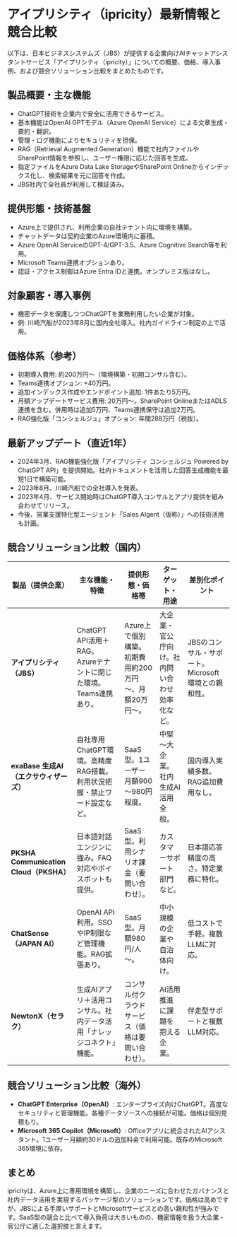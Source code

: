 # アイプリシティ（ipricity）最新情報と競合比較

以下は、日本ビジネスシステムズ（JBS）が提供する企業向けAIチャットアシスタントサービス「アイプリシティ（ipricity）」についての概要、価格、導入事例、および競合ソリューション比較をまとめたものです。

## 製品概要・主な機能
- ChatGPT技術を企業内で安全に活用できるサービス。
- 基本機能はOpenAI GPTモデル（Azure OpenAI Service）による文章生成・要約・翻訳。
- 管理・ログ機能によりセキュリティを担保。
- RAG（Retrieval Augmented Generation）機能で社内ファイルやSharePoint情報を参照し、ユーザー権限に応じた回答を生成。
- 指定ファイルをAzure Data Lake StorageやSharePoint Onlineからインデックス化し、検索結果を元に回答を作成。
- JBS社内で全社員が利用して検証済み。

## 提供形態・技術基盤
- Azure上で提供され、利用企業の自社テナント内に環境を構築。
- チャットデータは契約企業のAzure環境内に蓄積。
- Azure OpenAI ServiceのGPT-4/GPT-3.5、Azure Cognitive Search等を利用。
- Microsoft Teams連携オプションあり。
- 認証・アクセス制御はAzure Entra IDと連携。オンプレミス版はなし。

## 対象顧客・導入事例
- 機密データを保護しつつChatGPTを業務利用したい企業が対象。
- 例: 川崎汽船が2023年8月に国内全社導入。社内ガイドライン制定の上で活用。

## 価格体系（参考）
- 初期導入費用: 約200万円～（環境構築・初期コンサル含む）。
- Teams連携オプション: +40万円。
- 追加インデックス作成やエンドポイント追加: 1件あたり5万円。
- 月額アップデートサービス費用: 20万円～。SharePoint OnlineまたはADLS連携を含む。併用時は追加5万円、Teams連携保守は追加2万円。
- RAG強化版「コンシェルジュ」オプション: 年間288万円（税抜）。

## 最新アップデート（直近1年）
- 2024年3月、RAG機能強化版「アイプリシティ コンシェルジュ Powered by ChatGPT API」を提供開始。社内ドキュメントを活用した回答生成機能を最短1日で構築可能。
- 2023年8月、川崎汽船での全社導入を発表。
- 2023年4月、サービス開始時はChatGPT導入コンサルとアプリ提供を組み合わせてリリース。
- 今後、営業支援特化型エージェント「Sales AIgent（仮称）」への技術活用も計画。

## 競合ソリューション比較（国内）
| 製品（提供企業） | 主な機能・特徴 | 提供形態・価格帯 | ターゲット・用途 | 差別化ポイント |
| --- | --- | --- | --- | --- |
| **アイプリシティ（JBS）** | ChatGPT API活用＋RAG。Azureテナントに閉じた環境。Teams連携あり。 | Azure上で個別構築。初期費用約200万円～、月額20万円～。 | 大企業・官公庁向け。社内問い合わせ効率化など。 | JBSのコンサル・サポート。Microsoft環境との親和性。 |
| **exaBase 生成AI（エクサウィザーズ）** | 自社専用ChatGPT環境。高精度RAG搭載。利用状況把握・禁止ワード設定など。 | SaaS型。1ユーザー月額900～980円程度。 | 中堅～大企業。社内生成AI活用全般。 | 国内導入実績多数。RAG追加費用なし。 |
| **PKSHA Communication Cloud（PKSHA）** | 日本語対話エンジンに強み。FAQ対応やボイスボットも提供。 | SaaS型。利用シナリオ課金（要問い合わせ）。 | カスタマーサポート部門など。 | 日本語応答精度の高さ。特定業務に特化。 |
| **ChatSense（JAPAN AI）** | OpenAI API利用。SSOやIP制限など管理機能。RAG拡張あり。 | SaaS型。月額980円/人～。 | 中小規模の企業や自治体向け。 | 低コストで手軽。複数LLMに対応。 |
| **NewtonX（セラク）** | 生成AIアプリ＋活用コンサル。社内データ活用「ナレッジコネクト」機能。 | コンサル付クラウドサービス（価格は要問い合わせ）。 | AI活用推進に課題を抱える企業。 | 伴走型サポートと複数LLM対応。 |

## 競合ソリューション比較（海外）
- **ChatGPT Enterprise（OpenAI）**: エンタープライズ向けChatGPT。高度なセキュリティと管理機能。各種データソースへの接続が可能。価格は個別見積もり。
- **Microsoft 365 Copilot（Microsoft）**: Officeアプリに統合されたAIアシスタント。1ユーザー月額約30ドルの追加料金で利用可能。既存のMicrosoft 365環境に依存。

## まとめ
ipricityは、Azure上に専用環境を構築し、企業のニーズに合わせたガバナンスと社内データ活用を実現するパッケージ型のソリューションです。価格は高めですが、JBSによる手厚いサポートとMicrosoftサービスとの高い親和性が強みです。SaaS型の競合と比べて導入負荷は大きいものの、機密情報を扱う大企業・官公庁に適した選択肢と言えます。
